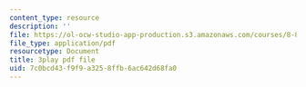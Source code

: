 ```yaml
---
content_type: resource
description: ''
file: https://ol-ocw-studio-app-production.s3.amazonaws.com/courses/8-821-string-theory-and-holographic-duality-fall-2014/7c0bcd43f9f9a3258ffb6ac642d68fa0_1OGZCt58GLc.pdf
file_type: application/pdf
resourcetype: Document
title: 3play pdf file
uid: 7c0bcd43-f9f9-a325-8ffb-6ac642d68fa0
---
```

